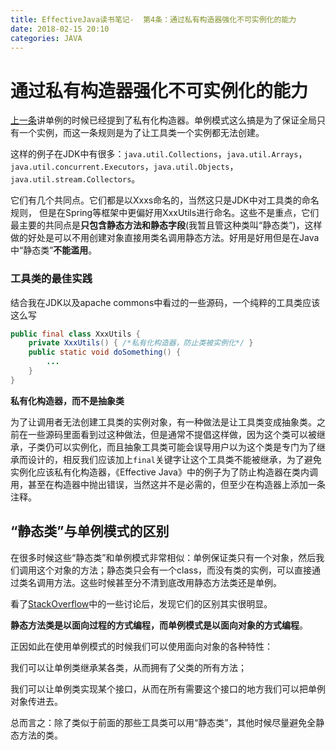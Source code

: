 ```yaml
---
title: EffectiveJava读书笔记-  第4条：通过私有构造器强化不可实例化的能力
date: 2018-02-15 20:10
categories: JAVA
---
```


# 通过私有构造器强化不可实例化的能力

[上一条](http://blog.csdn.net/holmofy/article/details/79331098)讲单例的时候已经提到了私有化构造器。单例模式这么搞是为了保证全局只有一个实例，而这一条规则是为了让工具类一个实例都无法创建。

这样的例子在JDK中有很多：`java.util.Collections`，`java.util.Arrays`，`java.util.concurrent.Executors`，`java.util.Objects`，`java.util.stream.Collectors`。

它们有几个共同点。它们都是以Xxxs命名的，当然这只是JDK中对工具类的命名规则，                                                                                                                但是在Spring等框架中更偏好用XxxUtils进行命名。这些不是重点，它们最主要的共同点是**只包含静态方法和静态字段**(我暂且管这种类叫“静态类”)，这样做的好处是可以不用创建对象直接用类名调用静态方法。好用是好用但是在Java中“静态类”**不能滥用**。

### 工具类的最佳实践

结合我在JDK以及apache commons中看过的一些源码，一个纯粹的工具类应该这么写

```java
public final class XxxUtils {
    private XxxUtils() { /*私有化构造器，防止类被实例化*/ }
    public static void doSomething() {
        ...
    }
}
```

**私有化构造器，而不是抽象类**

为了让调用者无法创建工具类的实例对象，有一种做法是让工具类变成抽象类。之前在一些源码里面看到过这种做法，但是通常不提倡这样做，因为这个类可以被继承，子类仍可以实例化，而且抽象工具类可能会误导用户以为这个类是专门为了继承而设计的，相反我们应该加上`final`关键字让这个工具类不能被继承，为了避免实例化应该私有化构造器，《Effective Java》中的例子为了防止构造器在类内调用，甚至在构造器中抛出错误，当然这并不是必需的，但至少在构造器上添加一条注释。

## “静态类”与单例模式的区别

在很多时候这些“静态类”和单例模式非常相似：单例保证类只有一个对象，然后我们调用这个对象的方法；静态类只会有一个class，而没有类的实例，可以直接通过类名调用方法。这些时候甚至分不清到底改用静态方法类还是单例。

看了[StackOverflow](https://stackoverflow.com/questions/519520/difference-between-static-class-and-singleton-pattern)中的一些讨论后，发现它们的区别其实很明显。

**静态方法类是以面向过程的方式编程，而单例模式是以面向对象的方式编程**。

正因如此在使用单例模式的时候我们可以使用面向对象的各种特性：

  我们可以让单例类继承某各类，从而拥有了父类的所有方法；

  我们可以让单例类实现某个接口，从而在所有需要这个接口的地方我们可以把单例对象传进去。

总而言之：除了类似于前面的那些工具类可以用“静态类”，其他时候尽量避免全静态方法的类。
